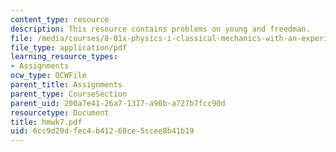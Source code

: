 ```yaml
---
content_type: resource
description: This resource contains problems on young and freedman.
file: /media/courses/8-01x-physics-i-classical-mechanics-with-an-experimental-focus-fall-2002/6cc9d29dfec4b41260ce5ccee8b41b19_hmwk7.pdf
file_type: application/pdf
learning_resource_types:
- Assignments
ocw_type: OCWFile
parent_title: Assignments
parent_type: CourseSection
parent_uid: 200a7e41-26a7-1317-a96b-a727b7fcc90d
resourcetype: Document
title: hmwk7.pdf
uid: 6cc9d29d-fec4-b412-60ce-5ccee8b41b19
---
```

